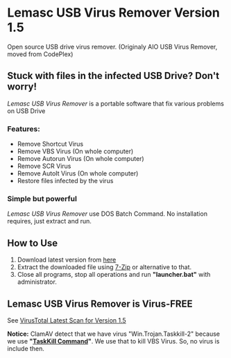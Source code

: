 # Lemasc USB Virus Remover Version 1.5

Open source USB drive virus remover. (Originaly AIO USB Virus Remover, moved from CodePlex)
## Stuck with files in the infected USB Drive? Don't worry!
*Lemasc USB Virus Remover* is a portable software that fix various problems on USB Drive
### Features:
* Remove Shortcut Virus
* Remove VBS Virus (On whole computer)
* Remove Autorun Virus (On whole computer)
* Remove SCR Virus
* Remove AutoIt Virus (On whole computer)
* Restore files infected by the virus
### Simple but powerful
*Lemasc USB Virus Remover* use DOS Batch Command.
No installation requires, just extract and run.

## How to Use
1. Download latest version from [here](https://github.com/lemasc/lemascusbrem/releases)
2. Extract the downloaded file using [7-Zip](https://www.7-zip.org) or alternative to that.
3. Close all programs, stop all operations and run **"launcher.bat"** with administrator.

## Lemasc USB Virus Remover is Virus-FREE
See [VirusTotal Latest Scan for Version 1.5](https://www.virustotal.com/#/file/4d5f4d336fb3a6cf23298df8b353453fe96e107df7c57167788408cce9eb9af3)

**Notice:** 
ClamAV detect that we have virus "Win.Trojan.Taskkill-2" because we use **"[TaskKill Command](https://ss64.com/nt/taskkill.html)"**.
We use that to kill VBS Virus. So, no virus is include then.
